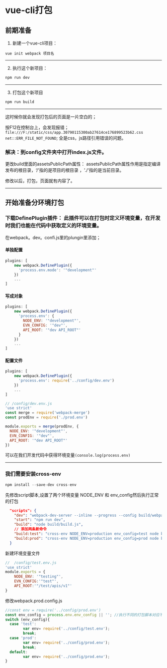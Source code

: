 # vue-cli打包
## 前期准备
1. 新建一个vue-cli项目：
```git
vue init webpack 项目名
```
---
2. 执行这个新项目：
```js
npm run dev
```
---
3. 打包这个新项目
```js
npm run build
```
---
这时候你就会发现打包后的页面是一片空白的；

按F12在控制台上，会发现报错；`file:///F:/static/css/app.30790115300ab27614ce176899523b62.css net::ERR_FILE_NOT_FOUND`;
全是css，js路径引用错误的问题。

### 解决：到config文件夹中打开index.js文件。
更改build里面的assetsPublicPath属性：
assetsPublicPath属性作用是指定编译发布的根目录，‘/'指的是项目的根目录 ，'./'指的是当前目录。

修改以后，打包，页面就有内容了。

---

## 开始准备分环境打包
### 下载DefinePlugin插件： 此插件可以在打包时定义环境变量，在开发时我们也能在代码中获取定义的环境变量。

在webpack。dev。confi.js里的plungin里添加；
#### 单独配置
```js
plugins: [
    new webpack.DefinePlugin({
      'process.env.mode': '"development"'
    })
    ...
]
```
#### 写成对象
```js
plugins: [
    new webpack.DefinePlugin({
      'process.env': {
        NODE_ENV: '"development"',
        EVN_CONFIG: '"dev"',
        API_ROOT: '"dev API_ROOT"'
      }
    })
    ...
]
```

#### 配置文件
```js
plugins: [
    new webpack.DefinePlugin({
      'process.env': require('../config/dev.env')
    })
    ...
]

// /config/dev.env.js
'use strict'
const merge = require('webpack-merge')
const prodEnv = require('./prod.env')

module.exports = merge(prodEnv, {
  NODE_ENV: '"development"',
  EVN_CONFIG: '"dev"',
  API_ROOT: '"dev API_ROOT"'
})
```

可以在我们开发代码中获得环境变量`(console.log(process.env)`

---

### 我们需要安装cross-env
```js
npm install --save-dev cross-env
```

先修改script脚本,设置了两个环境变量 NODE_ENV 和 env_config然后执行正常的打包
```json
  "scripts": {
    "dev": "webpack-dev-server --inline --progress --config build/webpack.dev.conf.js",
    "start": "npm run dev",
    "build": "node build/build.js",
    // 添加两条新命令
    "build:test": "cross-env NODE_ENV=production env_config=test node build/build.js", 
    "build:prod": "cross-env NODE_ENV=production env_config=prod node build/build.js" 
  }
  ```

  新建环境变量文件
```js
//  /config/test.env.js
'use strict'
module.exports = {
    NODE_ENV: '"testing"',
    EVN_CONFIG:'"test"',
    API_ROOT:'"/test/apis/v1"'
}
```
修改webpack.prod.config.js
```js
//const env = require('../config/prod.env')
const env_config = process.env.env_config || ''; //执行不同的打包脚本对应不同的env_config值
switch (env_config){
  case 'test': 
        var env= require('../config/test.env');
        break;
  case 'prod': 
        var env= require('../config/prod.env');
        break;
  default:
        var env= require('../config/prod.env');
}
```


